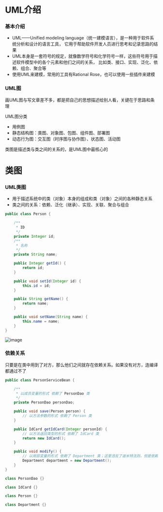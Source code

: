 # UML介绍

### 基本介绍

* UML——Unified modeling language（统一建模语言），是一种用于软件系统分析和设计的语言工具，
它用于帮助软件开发人员进行思考和记录思路的结果
* UML本身是一套符号的规定，就像数学符号和化学符号一样，这些符号用于描述软件模型中的各个元素和他们之间的关系，
比如类、接口、实现、泛化、依赖、组合、聚合等
* 使用UML来建模，常用的工具有Rational Rose，也可以使用一些插件来建模

### UML图

画UML图与写文章差不多，都是把自己的思想描述给别人看，关键在于思路和条理

UML图分类

* 用例图
* 静态结构图：类图、对象图、包图、组件图、部署图
* 动态行为图：交互图（时序图与协作图）、状态图、活动图

类图是描述类与类之间的关系的，是UML图中最核心的

# 类图

### UML类图

* 用于描述系统中的类（对象）本身的组成和类（对象）之间的各种静态关系
* 类之间的关系：依赖、泛化（继承）、实现、关联、聚合与组合

```java
public class Person {

    /**
     * ID
     */
    private Integer id;
    /**
     * 名称
     */
    private String name;

    public Integer getId() {
        return id;
    }

    public void setId(Integer id) {
        this.id = id;
    }

    public String getName() {
        return name;
    }

    public void setName(String name) {
        this.name = name;
    }
}
```

![image](/src/main/java/com/zccoder/design/pattern/atguigu/uml/person.png)

### 依赖关系

只要是在类中用到了对方，那么他们之间就存在依赖关系。如果没有对方，连编译都通过不了

```java
public class PersonServiceBean {

    /**
     * 以成员变量的形式 依赖了 PersonDao 类
     */
    private PersonDao personDao;

    public void save(Person person) {
        // 以方法参数的形式 依赖了 Person 类
    }

    public IdCard getIdCard(Integer personId) {
        // 以方法返回类型的形式 依赖了 IdCard 类
        return new IdCard();
    }

    public void modify() {
        // 以局部变量的形式 依赖了 Department 类；这里违反了迪米特法则，但是依赖关系是存在的
        Department department = new Department();
    }
}

class PersonDao {}

class IdCard {}

class Person {}

class Department {}
```

